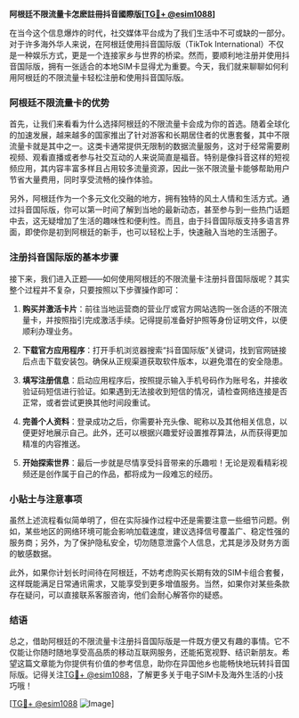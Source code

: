 **阿根廷不限流量卡怎麽註冊抖音國際版[[TG💪+ @esim1088](https://t.me/s/esim1088)]**

在当今这个信息爆炸的时代，社交媒体平台成为了我们生活中不可或缺的一部分。对于许多海外华人来说，在阿根廷使用抖音国际版（TikTok International）不仅是一种娱乐方式，更是一个连接家乡与世界的桥梁。然而，要顺利地注册并使用抖音国际版，拥有一张适合的本地SIM卡显得尤为重要。今天，我们就来聊聊如何利用阿根廷的不限流量卡轻松注册和使用抖音国际版。

### 阿根廷不限流量卡的优势

首先，让我们来看看为什么选择阿根廷的不限流量卡会成为你的首选。随着全球化的加速发展，越来越多的国家推出了针对游客和长期居住者的优惠套餐，其中不限流量卡就是其中之一。这类卡通常提供无限制的数据流量服务，这对于经常需要刷视频、观看直播或者参与社交互动的人来说简直是福音。特别是像抖音这样的短视频应用，其内容丰富多样且占用较多流量资源，因此一张不限流量卡能够帮助用户节省大量费用，同时享受流畅的操作体验。

另外，阿根廷作为一个多元文化交融的地方，拥有独特的风土人情和生活方式。通过抖音国际版，你可以第一时间了解到当地的最新动态，甚至参与到一些热门话题中去，这无疑增加了生活的趣味性和便利性。而且，由于抖音国际版支持多语言界面，即使你是初到阿根廷的新手，也可以轻松上手，快速融入当地的生活圈子。

### 注册抖音国际版的基本步骤

接下来，我们进入正题——如何使用阿根廷的不限流量卡注册抖音国际版呢？其实整个过程并不复杂，只要按照以下步骤操作即可：

1. **购买并激活卡片**：前往当地运营商的营业厅或官方网站选购一张合适的不限流量卡，并按照指引完成激活手续。记得提前准备好护照等身份证明文件，以便顺利办理业务。

2. **下载官方应用程序**：打开手机浏览器搜索“抖音国际版”关键词，找到官网链接后点击下载安装包。确保从正规渠道获取软件版本，以避免潜在的安全隐患。

3. **填写注册信息**：启动应用程序后，按照提示输入手机号码作为账号名，并接收验证码短信进行验证。如果遇到无法接收到短信的情况，请检查网络连接是否正常，或者尝试更换其他时间段重试。

4. **完善个人资料**：登录成功之后，你需要补充头像、昵称以及其他相关信息，以便更好地展示自己。此外，还可以根据兴趣爱好设置推荐算法，从而获得更加精准的内容推送。

5. **开始探索世界**：最后一步就是尽情享受抖音带来的乐趣啦！无论是观看精彩视频还是创作属于自己的作品，都将成为一段难忘的经历。

### 小贴士与注意事项

虽然上述流程看似简单明了，但在实际操作过程中还是需要注意一些细节问题。例如，某些地区的网络环境可能会影响加载速度，建议选择信号覆盖广、稳定性强的服务商；另外，为了保护隐私安全，切勿随意泄露个人信息，尤其是涉及财务方面的敏感数据。

此外，如果你计划长时间待在阿根廷，不妨考虑购买长期有效的SIM卡组合套餐，这样既能满足日常通讯需求，又能享受到更多增值服务。当然，如果你对某些条款存在疑问，可以直接联系客服咨询，他们会耐心解答你的疑惑。

### 结语

总之，借助阿根廷的不限流量卡注册抖音国际版是一件既方便又有趣的事情。它不仅能让你随时随地享受高品质的移动互联网服务，还能拓宽视野、结识新朋友。希望这篇文章能为你提供有价值的参考信息，助你在异国他乡也能畅快地玩转抖音国际版。记得关注[TG💪+ @esim1088](https://t.me/s/esim1088)，了解更多关于电子SIM卡及海外生活的小技巧哦！

[[TG💪+ @esim1088](https://t.me/s/esim1088) ![Image](https://i.postimg.cc/4NQfJmqS/Snipaste-2025-05-13-00-14-12.png)]